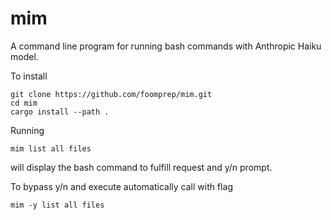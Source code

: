 # mim
A command line program for running bash commands with Anthropic Haiku model.  

To install 
```
git clone https://github.com/foomprep/mim.git
cd mim
cargo install --path .
```
Running
```
mim list all files
```
will display the bash command to fulfill request and y/n prompt.

To bypass y/n and execute automatically call with flag
```
mim -y list all files
```
